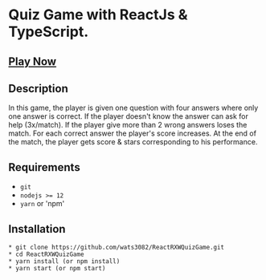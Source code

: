 # Quiz Game with ReactJs & TypeScript.



## [Play Now](https://quiz-game-liart.vercel.app/)

## Description ##

In this game, the player is given one question with four answers where only one answer is correct.
If the player doesn't know the answer can ask for help (3x/match). 
If the player give more than 2 wrong answers loses the match.
For each correct answer the player's score increases.
At the end of the match, the player gets score & stars corresponding to his performance.

## Requirements ##
* `git`
* `nodejs >= 12`
* `yarn` or 'npm'

## Installation ##

```
* git clone https://github.com/wats3082/ReactRXWQuizGame.git
* cd ReactRXWQuizGame
* yarn install (or npm install)
* yarn start (or npm start)
```

